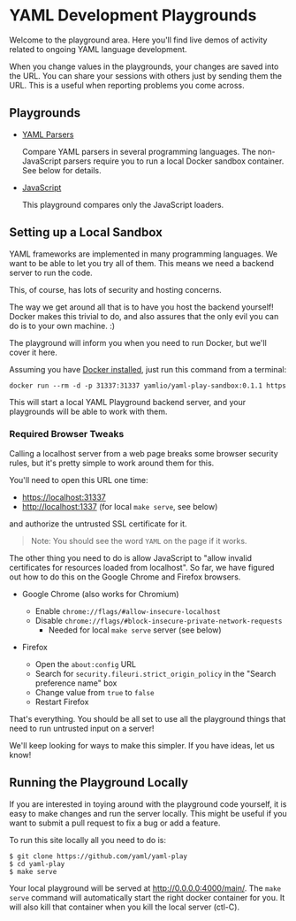 ---
---
YAML Development Playgrounds
============================

Welcome to the playground area.
Here you'll find live demos of activity related to ongoing YAML language
development.

When you change values in the playgrounds, your changes are saved into the URL.
You can share your sessions with others just by sending them the URL.
This is a useful when reporting problems you come across.


## Playgrounds

* [YAML Parsers](parser)

  Compare YAML parsers in several programming languages.
  The non-JavaScript parsers require you to run a local Docker sandbox
  container.
  See below for details.

* [JavaScript](javascript)

  This playground compares only the JavaScript loaders.

<!--
* [Playground Development](devel)

  This is a playground that we use mostly for developing the playground
  functionality itself.
-->


## Setting up a Local Sandbox

YAML frameworks are implemented in many programming languages.
We want to be able to let you try all of them.
This means we need a backend server to run the code.

This, of course, has lots of security and hosting concerns.

The way we get around all that is to have you host the backend yourself!
Docker makes this trivial to do, and also assures that the only evil you can do
is to your own machine. :)

The playground will inform you when you need to run Docker, but we'll cover it
here.

Assuming you have [Docker installed](https://docs.docker.com/get-docker/), just
run this command from a terminal:

```
docker run --rm -d -p 31337:31337 yamlio/yaml-play-sandbox:0.1.1 https
```

This will start a local YAML Playground backend server, and your playgrounds
will be able to work with them.


### Required Browser Tweaks

Calling a localhost server from a web page breaks some browser security rules,
but it's pretty simple to work around them for this.

You'll need to open this URL one time:

* <https://localhost:31337>
* <http://localhost:1337> (for local `make serve`, see below)

and authorize the untrusted SSL certificate for it.

> Note: You should see the word `YAML` on the page if it works.

The other thing you need to do is allow JavaScript to "allow invalid
certificates for resources loaded from localhost".
So far, we have figured out how to do this on the Google Chrome and Firefox
browsers.

* Google Chrome (also works for Chromium)
  * Enable `chrome://flags/#allow-insecure-localhost`
  * Disable `chrome://flags/#block-insecure-private-network-requests`
    * Needed for local `make serve` server (see below)

* Firefox
  * Open the `about:config` URL
  * Search for `security.fileuri.strict_origin_policy` in the "Search preference
    name" box
  * Change value from `true` to `false`
  * Restart Firefox

That's everything.
You should be all set to use all the playground things that need to run
untrusted input on a server!

We'll keep looking for ways to make this simpler.
If you have ideas, let us know!


## Running the Playground Locally

If you are interested in toying around with the playground code yourself, it is
easy to make changes and run the server locally.
This might be useful if you want to submit a pull request to fix a bug or add a
feature.

To run this site locally all you need to do is:

```
$ git clone https://github.com/yaml/yaml-play
$ cd yaml-play
$ make serve
```

Your local playground will be served at <http://0.0.0.0:4000/main/>.
The `make serve` command will automatically start the right docker container
for you.
It will also kill that container when you kill the local server (ctl-C).
